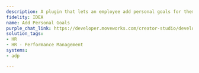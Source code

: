 ```yaml
---
description: A plugin that lets an employee add personal goals for themselves.
fidelity: IDEA
name: Add Personal Goals
purple_chat_link: https://developer.moveworks.com/creator-studio/developer-tools/purple-chat-builder/?workspace=%7B%22title%22%3A%22My+Workspace%22%2C%22botSettings%22%3A%7B%22name%22%3A%22%22%2C%22imageUrl%22%3A%22%22%7D%2C%22mocks%22%3A%5B%7B%22id%22%3A27%2C%22title%22%3A%22New+Mock%22%2C%22transcript%22%3A%7B%22settings%22%3A%7B%22colorStyle%22%3A%22LIGHT%22%2C%22startTime%22%3A%2211%3A43+AM%22%2C%22defaultPerson%22%3A%22GWEN%22%2C%22editable%22%3Atrue%2C%22botName%22%3A%22%22%2C%22botImageUrl%22%3A%22%22%7D%2C%22messages%22%3A%5B%7B%22from%22%3A%22USER%22%2C%22text%22%3A%22I%27d+like+to+add+new+goals+from+my+performance+review.%22%7D%2C%7B%22from%22%3A%22BOT%22%2C%22text%22%3A%22%3Cp%3EPlease+list+your+goals+with+their+titles+and+descriptions.%3Cbr%3E%3C%2Fp%3E%22%7D%2C%7B%22from%22%3A%22USER%22%2C%22text%22%3A%22%3Cp%3E1.+Improve+customer+satisfaction+-+Increase+scores+by+10%25+with+faster+responses+and+training.+%3Cbr%3E2.+Enhance+product+knowledge+-+Complete+4+new+product+modules.+%3Cbr%3E3.+Boost+sales+figures+-+Target+a+15%25+sales+increase+by+Q3.%3C%2Fp%3E%22%7D%2C%7B%22from%22%3A%22ANNOTATION%22%2C%22text%22%3A%22%3Cp%3ESummarizing+and+pulling+appropriate+plugin+%3C%2Fp%3E%22%7D%2C%7B%22from%22%3A%22BOT%22%2C%22text%22%3A%22%3Cp%3EPlease+confirm+these+are+the+goals.%3C%2Fp%3E%22%2C%22cards%22%3A%5B%7B%22title%22%3A%22%3Cp%3ENew+Goals%3Cbr%3E%3C%2Fp%3E%22%2C%22text%22%3A%22%3Cp%3E1.+%3Cb%3EImprove+customer+satisfaction%3C%2Fb%3E+-+Increase+scores+by+10%25+with+faster+responses+and+training.%3Cbr%3E2.+%3Cb%3EEnhance+product+knowledge%3C%2Fb%3E+-+Complete+4+new+product+modules.%3Cbr%3E3.+%3Cb%3EBoost+sales+figures%3C%2Fb%3E+-+Target+a+15%25+sales+increase+by+Q3.%3C%2Fp%3E%22%2C%22buttons%22%3A%5B%7B%22style%22%3A%22PRIMARY%22%2C%22text%22%3A%22Confirm%22%7D%2C%7B%22text%22%3A%22Edit%22%7D%2C%7B%22text%22%3A%22Cancel%22%7D%5D%7D%5D%7D%5D%7D%7D%5D%7D
solution_tags:
- HR
- HR - Performance Management
systems:
- adp

---
```


